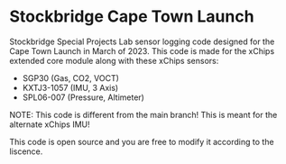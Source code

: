 # Stockbridge Cape Town Launch
Stockbridge Special Projects Lab sensor logging code designed for the Cape Town Launch in March of 2023.
This code is made for the xChips extended core module along with these xChips sensors:
- SGP30 (Gas, CO2, VOCT)
- KXTJ3-1057 (IMU, 3 Axis)
- SPL06-007 (Pressure, Altimeter)

NOTE: This code is different from the main branch! This is meant for the alternate xChips IMU!

This code is open source and you are free to modify it according to the liscence. 
